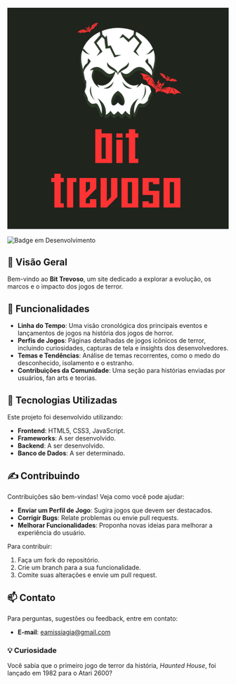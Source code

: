 <p align="center">
  <img src="assets\img\logos\logo-site.png" alt="Logo do site">
</p>

![Badge em Desenvolvimento](http://img.shields.io/static/v1?label=STATUS&message=EM%20DESENVOLVIMENTO&color=GREEN&style=for-the-badge)

## 📖 Visão Geral
Bem-vindo ao **Bit Trevoso**, um site dedicado a explorar a evolução, os marcos e o impacto dos jogos de terror.

## 🌟 Funcionalidades
- **Linha do Tempo**: Uma visão cronológica dos principais eventos e lançamentos de jogos na história dos jogos de horror.
- **Perfis de Jogos**: Páginas detalhadas de jogos icônicos de terror, incluindo curiosidades, capturas de tela e insights dos desenvolvedores.
- **Temas e Tendências**: Análise de temas recorrentes, como o medo do desconhecido, isolamento e o estranho.
- **Contribuições da Comunidade**: Uma seção para histórias enviadas por usuários, fan arts e teorias.

## 🔧 Tecnologias Utilizadas
Este projeto foi desenvolvido utilizando:
- **Frontend**: HTML5, CSS3, JavaScript.
- **Frameworks**: A ser desenvolvido.
- **Backend**: A ser desenvolvido.
- **Banco de Dados**: A ser determinado.

## ✍️ Contribuindo
Contribuições são bem-vindas! Veja como você pode ajudar:
- **Enviar um Perfil de Jogo**: Sugira jogos que devem ser destacados.
- **Corrigir Bugs**: Relate problemas ou envie pull requests.
- **Melhorar Funcionalidades**: Proponha novas ideias para melhorar a experiência do usuário.

Para contribuir:
1. Faça um fork do repositório.
2. Crie um branch para a sua funcionalidade.
3. Comite suas alterações e envie um pull request.

## 📫 Contato
Para perguntas, sugestões ou feedback, entre em contato:
- **E-mail**: eamissiagia@gmail.com

### 💡 Curiosidade
Você sabia que o primeiro jogo de terror da história, *Haunted House*, foi lançado em 1982 para o Atari 2600?
